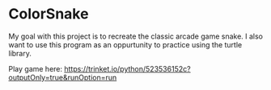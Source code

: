 # ColorSnake
My goal with this project is to recreate the classic arcade game snake. I also want to use this program as an oppurtunity to practice using the turtle library.

Play game here: https://trinket.io/python/523536152c?outputOnly=true&runOption=run
